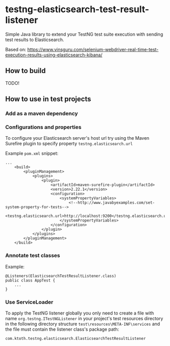 # testng-elasticsearch-test-result-listener
Simple Java library to extend your TestNG test suite execution with sending test results to Elasticsearch.

Based on: https://www.vinsguru.com/selenium-webdriver-real-time-test-execution-results-using-elasticsearch-kibana/

## How to build
TODO!

## How to use in test projects
### Add as a maven dependency
### Configurations and properties
To configure your Elasticsearch server's host url try using the Maven Surefire plugin to specify property `testng.elasticsearch.url`

Example `pom.xml` snippet:

```
...
    <build>
        <pluginManagement>
            <plugins>
                <plugin>
                    <artifactId>maven-surefire-plugin</artifactId>
                    <version>2.22.1</version>
                    <configuration>
                        <systemPropertyVariables>
                            <!--http://www.javabyexamples.com/set-system-property-for-tests-->
                            <testng.elasticsearch.url>http://localhost:9200</testng.elasticsearch.url>
                        </systemPropertyVariables>
                    </configuration>
                </plugin>
            </plugins>
        </pluginManagement>
    </build>
```
### Annotate test classes

Example:
```
@Listeners(ElasticsearchTestResultListener.class)
public class AppTest {
    ...
}
```
### Use ServiceLoader
To apply the TestNG listener globally you only need to create a file with name `org.testng.ITestNGListener` 
in your project's test resources directory in the following directory structure `test\resources\META-INF\services`
and the file must contain the listener class's package path:

```
com.ktoth.testng.elasticsearch.ElasticsearchTestResultListener
```